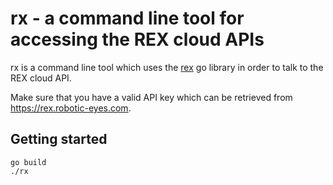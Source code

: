 # rx - a command line tool for accessing the REX cloud APIs

rx is a command line tool which uses the [rex](https://github.com/breiting/rex) go library in order
to talk to the REX cloud API.

Make sure that you have a valid API key which can be retrieved from https://rex.robotic-eyes.com.

## Getting started

```
go build
./rx
```

